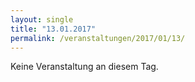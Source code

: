 ```yaml
---
layout: single
title: "13.01.2017"
permalink: /veranstaltungen/2017/01/13/
---
```


Keine Veranstaltung an diesem Tag.
